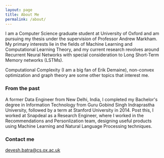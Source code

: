 ```yaml
---
layout: page
title: About Me
permalink: /about/
---
```


I am a Computer Science graduate student at University of Oxford and am pursuing my thesis under the supervision of Professor Andrew Markham. My primary interests lie in the fields of Machine Learning and Computational Learning Theory, and my current research revolves around Recurrent Neural Networks with special consideration to Long Short-Term Memory networks (LSTMs).

Computational Complexity (I am a big fan of Erik Demaine), non-convex optimization and graph theory are some other topics that interest me.

### From the past

A former Data Engineer from New Delhi, India, I completed my Bachelor's degree in Information Technology from Guru Gobind Singh Indraprastha University, followed by a term at Stanford University in 2014. Post this, I worked at Snapdeal as a Research Engineer, where I worked in the Recommendations and Personlization team, designing useful products using Machine Learning and Natural Language Processing techniques.

### Contact me

[devesh.batra@cs.ox.ac.uk](mailto:devesh.batra@cs.ox.ac.uk)
